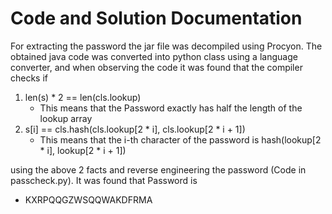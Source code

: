# Code and Solution Documentation

For extracting the password the jar file was decompiled using  Procyon. The obtained java code was converted into python class using a language converter, and when observing the code it was found that the compiler checks if
1. len(s) * 2 == len(cls.lookup)
    - This means that the Password exactly has half the length of the lookup array
2. s[i] == cls.hash(cls.lookup[2 * i], cls.lookup[2 * i + 1])
    - This means that the i-th character of the password is hash(lookup[2 * i], lookup[2 * i + 1])

using the above 2 facts and reverse engineering the password (Code in passcheck.py). It was found that Password is 
- KXRPQQGZWSQQWAKDFRMA